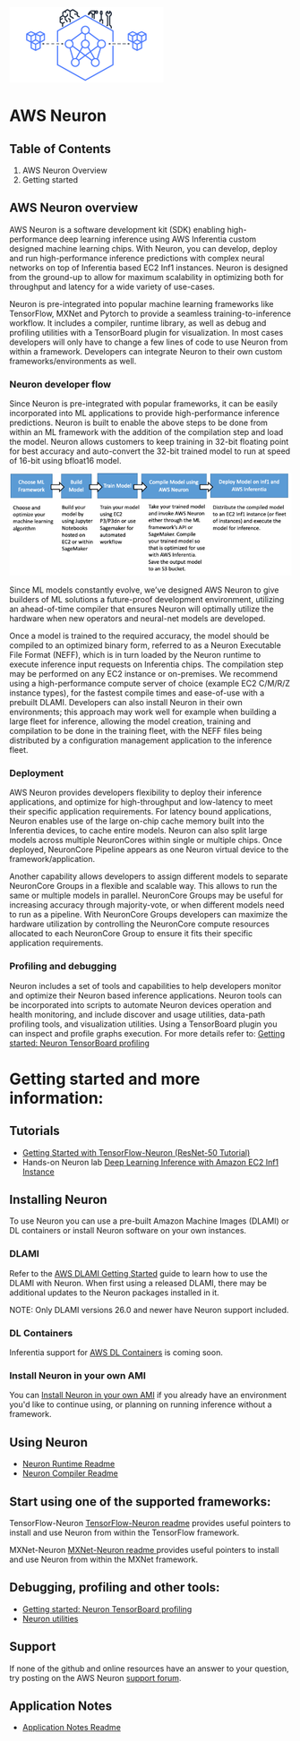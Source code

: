 ![neuron](./misc/images/Site-Merch_Neuron-ML-SDK_Editorial.png)

# AWS Neuron  

## Table of Contents

1. AWS Neuron Overview
2. Getting started

## AWS Neuron overview

AWS Neuron is a software development kit (SDK) enabling high-performance deep learning inference using AWS Inferentia custom designed machine learning chips. With Neuron, you can develop, deploy and run high-performance inference predictions with complex neural networks on top of Inferentia based EC2 Inf1 instances. Neuron is designed from the ground-up to allow for maximum scalability in optimizing both for throughput and latency for a wide variety of use-cases.

Neuron is pre-integrated into popular machine learning frameworks like TensorFlow, MXNet and Pytorch to provide a seamless training-to-inference workflow. It includes a compiler, runtime library, as well as debug and profiling utilities with a TensorBoard plugin for visualization. In most cases developers will only have to change a few lines of code to use Neuron from within a framework. Developers can integrate Neuron to their own custom frameworks/environments as well.


### Neuron developer flow

Since Neuron is pre-integrated with popular frameworks, it can be easily incorporated into ML applications to provide high-performance inference predictions. Neuron is built to enable the above steps to be done from within an ML framework with the addition of the compilation step and load the model. Neuron allows customers to keep training in 32-bit floating point for best accuracy and auto-convert the 32-bit trained model to run at speed of 16-bit using bfloat16 model.

![image devflow](./misc/images/devflow.png)

Since ML models constantly evolve, we’ve designed AWS Neuron to give builders of ML solutions a future-proof development environment, utilizing an ahead-of-time compiler that ensures Neuron will optimally utilize the hardware when new operators and neural-net models are developed.

Once a model is trained to the required accuracy, the model should be compiled to an optimized binary form, referred to as a Neuron Executable File Format (NEFF), which is in turn loaded by the Neuron runtime to execute inference input requests on Inferentia chips. The compilation step may be performed on any EC2 instance or on-premises. We recommend using a high-performance compute server of choice (example EC2 C/M/R/Z instance types), for the fastest compile times and ease-of-use with a prebuilt DLAMI. Developers can also install Neuron in their own environments; this approach may work well for example when building a large fleet for inference, allowing the model creation, training and compilation to be done in the training fleet, with the NEFF files being distributed by a configuration management application to the inference fleet. 

### Deployment 

AWS Neuron provides developers flexibility to deploy their inference applications, and optimize for high-throughput and low-latency to meet their specific application requirements. For latency bound applications, Neuron enables use of the large on-chip cache memory built into the Inferentia devices, to cache entire models. Neuron can also split large models across multiple NeuronCores within single or multiple chips. Once deployed, NeuronCore Pipeline appears as one Neuron virtual device to the framework/application. 

Another capability allows developers to assign different models to separate NeuronCore Groups in a flexible and scalable way. This allows to run the same or multiple models in parallel. NeuronCore Groups may be useful for increasing accuracy through majority-vote, or when different models need to run as a pipeline. With NeuronCore Groups developers can maximize the hardware utilization by controlling the NeuronCore compute resources allocated to each NeuronCore Group to ensure it fits their specific application requirements.
 

### Profiling and debugging

Neuron includes a set of tools and capabilities to help developers monitor and optimize their Neuron based inference applications. Neuron tools can be incorporated into scripts to automate Neuron devices operation and health monitoring, and include discover and usage utilities, data-path profiling tools, and visualization utilities. Using a TensorBoard plugin you can inspect and profile graphs execution. For more details refer to: [Getting started: Neuron TensorBoard profiling](./docs/neuron-tools/getting-started-tensorboard-neuron.md)


# Getting started and more information:

## Tutorials
* [Getting Started with TensorFlow-Neuron (ResNet-50 Tutorial)](./docs/tensorflow-neuron/tutorial-compile-infer.md)
* Hands-on Neuron lab [Deep Learning Inference with Amazon EC2 Inf1 Instance](https://github.com/awshlabs/reinvent19Inf1Lab)

## Installing Neuron
To use Neuron you can use a pre-built Amazon Machine Images (DLAMI) or DL containers or install Neuron software on your own instances. 

### DLAMI

Refer to the [AWS DLAMI Getting Started](https://docs.aws.amazon.com/dlami/latest/devguide/gs.html) guide to learn how to use the DLAMI with Neuron. When first using a released DLAMI, there may be additional updates to the Neuron packages installed in it. 

NOTE: Only DLAMI versions 26.0 and newer have Neuron support included.

### DL Containers
Inferentia support for [AWS DL Containers](https://docs.aws.amazon.com/dlami/latest/devguide/deep-learning-containers-ec2.html) is coming soon. 


### Install Neuron in your own AMI
You can [Install Neuron in your own AMI](./docs/guide-repo-config.md#user-guide-configuring-linux-for-repository-updates) if you already have an environment you'd like to continue using, or planning on running inference without a framework.


## Using Neuron 
* [Neuron Runtime Readme](./docs/neuron-runtime/README.md)
* [Neuron Compiler Readme](./docs/neuron-cc/readme.md)


## Start using one of the supported frameworks:

TensorFlow-Neuron [TensorFlow-Neuron readme](./docs/tensorflow-neuron/readme.md) provides useful pointers to install and use Neuron from within the TensorFlow framework.
 

MXNet-Neuron [MXNet-Neuron readme ](./docs/mxnet-neuron/readme.md) provides useful pointers to install and use Neuron from within the MXNet framework.


## Debugging, profiling and other tools:
* [Getting started: Neuron TensorBoard profiling](./docs/neuron-tools/getting-started-tensorboard-neuron.md)
* [Neuron utilities](./docs/neuron-tools/Readme.md)

## Support
If none of the github and online resources have an answer to your question, try posting on the AWS Neuron [support forum](https://forums.aws.amazon.com/forum.jspa?forumID=355). 

## Application Notes
* [Application Notes Readme](./docs/appnotes/README.md)



